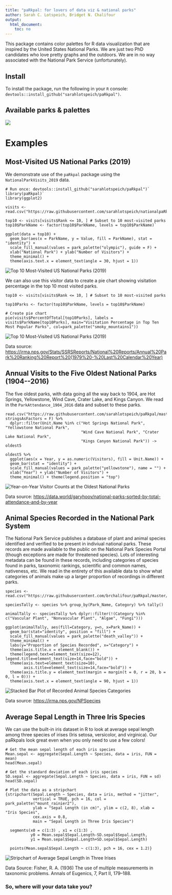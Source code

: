 ```yaml
---
title: "paRkpal: for lovers of data viz & national parks"
author: Sarah C. Lotspeich, Bridget N. Chalifour
output:
  html_document:
    toc: no
---
```


This package contains color palettes for R data visualization that are inspired by the United States National Parks. We are just two PhD candidates who love pretty graphs and the outdoors. We are in no way associated with the National Park Service (unfortunately). 

## Install
To install the package, run the following in your `R` console: `devtools::install_github("sarahlotspeich/paRkpal")`. 

## Available parks & palettes 

![](images/paRkpal_options.png)

# Examples
## Most-Visited US National Parks (2019)

We demonstrate use of the `paRkpal` package using the `NationalParkVisits_2019` data.

```{r}
# Run once: devtools::install_github("sarahlotspeich/paRkpal")`
library(paRkpal)`
library(ggplot2)

visits <- read.csv("https://raw.githubusercontent.com/sarahlotspeich/nationalpaRkpalettes/master/data/NationalParkVisits_2019.csv")

top10 <- visits[visits$Rank <= 10, ] # Subset to 10 most-visited parks 
top10$ParkName <- factor(top10$ParkName, levels = top10$ParkName)`

ggplot(data = top10) + 
  geom_bar(aes(x = ParkName, y = Value, fill = ParkName), stat = "identity") + 
  scale_fill_manual(values = park_palette("olympic"), guide = F) + 
  xlab("National Park") + ylab("Number of Visitors") + 
  theme_minimal() +
  theme(axis.text.x = element_text(angle = 30, hjust = 1))
```

![Top 10 Most-Visited US National Parks (2019)](images/ParkVisitors2019.png)

We can also use this visitor data to create a pie chart showing visitation percentage in the top 10 most visited parks.

```{r}
top10 <- visits[visits$Rank <= 10, ] # Subset to 10 most-visited parks

top10Parks <- factor(top10$ParkName, levels = top10$ParkName)

# Create pie chart
pie(visits$PercentOfTotal[top10Parks], labels = visits$ParkName[top10Parks], main="Visitation Percentage in Top Ten Most Popular Parks", col=park_palette("smoky_mountains1"))
```

![Top 10 Most-Visited US National Parks (2019)](images/Pie_Chart.png)

Data source: https://irma.nps.gov/Stats/SSRSReports/National%20Reports/Annual%20Park%20Ranking%20Report%20(1979%20-%20Last%20Calendar%20Year)


## Annual Visits to the Five Oldest National Parks (1904--2016)

The five oldest parks, with data going all the way back to 1904, are Hot Springs, Yellowstone, Wind Cave, Crater Lake, and Kings Canyon. We read in the `ParkAttendance_1904_2016` data and subset to these parks.

```{r}
read.csv("https://raw.githubusercontent.com/sarahlotspeich/paRkpal/master/data/ParkAttendance_1904_2016.csv", stringsAsFactors = F) %>% 
  dplyr::filter(Unit.Name %in% c("Hot Springs National Park", "Yellowstone National Park",
                                 "Wind Cave National Park", "Crater Lake National Park",
                                 "Kings Canyon National Park")) -> oldest5

oldest5 %>% 
  ggplot(aes(x = Year, y = as.numeric(Visitors), fill = Unit.Name)) + 
  geom_bar(stat = "identity") +
  scale_fill_manual(values = park_palette("yellowstone"), name = "") + 
  xlab("Year") + ylab("Number of Visitors") + 
  theme_minimal() + theme(legend.position = "top")
```

![Year-on-Year Visitor Counts at the Oldest National Parks](images/oldest5.png)

Data source: https://data.world/garyhoov/national-parks-sorted-by-total-attendance-and-by-year


## Animal Species Recorded in the National Park System

The National Park Service publishes a database of plant and animal species identified and verified to be present in indiviual national parks. These records are made available to the public on the National Park Species Portal (though exceptions are made for threatened species). Lots of interesting metadata can be found in these records, including categories of species found in parks, taxonomic rankings, scientific and common names, nativeness, etc. We read in the entirety of this available data to show what categories of animals make up a larger proportion of recordings in different parks.

```{r}
species <- read.csv("https://raw.githubusercontent.com/brchalifour/paRkpal/master/data/species.csv")

speciesTally <- species %>% group_by(Park_Name, Category) %>% tally()

animalTally <- speciesTally %>% dplyr::filter(!(Category %in% c("Vascular Plant", "Nonvascular Plant", "Algae", "Fungi")))
                      
ggplot(animalTally, aes(fill=Category, y=n, x=Park_Name)) + 
  geom_bar(stat="identity", position = "fill") +
  scale_fill_manual(values = park_palette("death_valley")) +
  theme_minimal() +
  labs(y="Proportion of Species Recorded", x="Category") +
  theme(axis.title.x = element_blank()) +
  theme(legend.text=element_text(size=12), legend.title=element_text(size=14,face="bold")) +
  theme(axis.text=element_text(size=10),
        axis.title=element_text(size=14,face="bold")) +
  theme(axis.title.y = element_text(margin = margin(t = 0, r = 20, b = 0, l = 0))) +
  theme(axis.text.x = element_text(angle = 90, hjust = 1))
```

![Stacked Bar Plot of Recorded Animal Species Categories](images/Stacked_Bar_Plot.png)

Data source: https://irma.nps.gov/NPSpecies

## Average Sepal Length in Three Iris Species

We can use the built-in iris dataset in R to look at average sepal length among three species of irises (Iris setosa, versicolor, and virginica). Our paRkpals look great even when you only need to use a few colors!

```{r}
# Get the mean sepal length of each iris species
Mean.sepal <- aggregate(Sepal.Length ~ Species, data = iris, FUN = mean)
head(Mean.sepal)

# Get the standard deviation of each iris species
SD.sepal <- aggregate(Sepal.Length ~ Species, data = iris, FUN = sd)
head(SD.sepal)

# Plot the data as a stripchart
{stripchart(Sepal.Length ~ Species, data = iris, method = "jitter", 
            vertical = TRUE, pch = 16, col = park_palette("mount_rainier2"),
            ylab = "Sepal Length (in cm)", ylim = c(2, 8), xlab = "Iris Species",
            cex.axis = 0.8,
            main = "Sepal Length in Three Iris Species")
  
  segments(x0 = c(1:3) , x1 = c(1:3) ,
           y0 = Mean.sepal$Sepal.Length-SD.sepal$Sepal.Length,
           y1 = Mean.sepal$Sepal.Length+SD.sepal$Sepal.Length)
  
  points(Mean.sepal$Sepal.Length ~ c(1:3), pch = 16, cex = 1.2)}
```

![Stripchart of Average Sepal Length in Three Irises](images/Stripchart.png)

Data Source: Fisher, R. A. (1936) The use of multiple measurements in taxonomic problems. Annals of Eugenics, 7, Part II, 179–188.

### So, where will your data take you?
